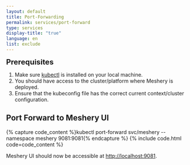 ```yaml
---
layout: default
title: Port-Forwarding
permalink: services/port-forward
type: services
display-title: "true"
language: en
list: exclude
---
```

<div class="prereqs"><p><strong style="font-size: 20px;">Prerequisites</strong> </p> 
  <ol>
    <li>Make sure <a href="https://kubernetes.io/docs/tasks/tools/" class="meshery-light">kubectl</a> is installed on your local machine.</li>
    <li>You should have access to the cluster/platform where Meshery is deployed.</li>
    <li>Ensure that the kubeconfig file has the correct current context/cluster configuration.</li>
  </ol>
</div>

## Port Forward to Meshery UI

{% capture code_content %}kubectl port-forward svc/meshery --namespace meshery 9081:9081{% endcapture %}
{% include code.html code=code_content %}

Meshery UI should now be accessible at [http://localhost:9081](http://localhost:9081).